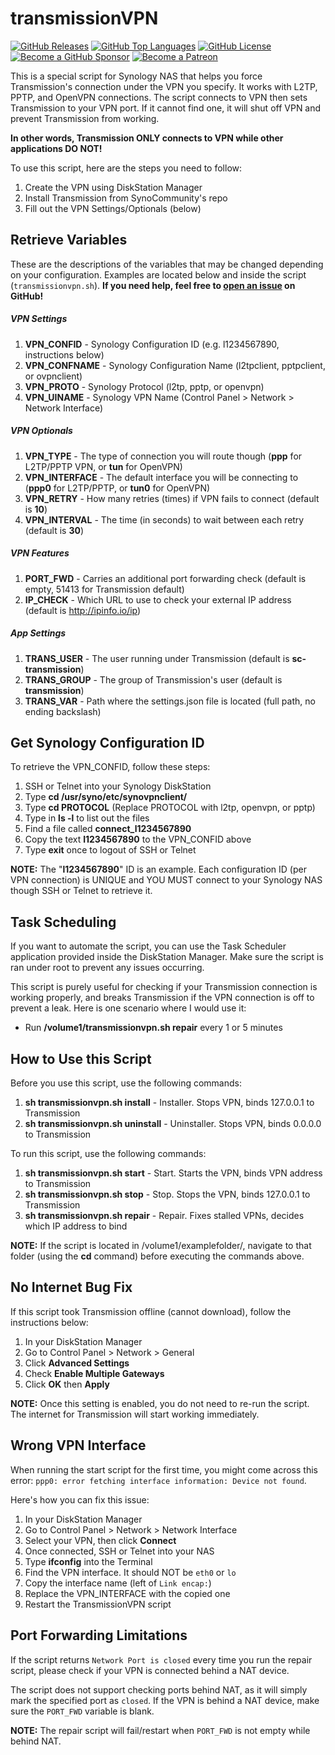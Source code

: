 transmissionVPN
================

[![GitHub Releases](https://img.shields.io/github/v/release/mrjackyliang/transmissionVPN?style=flat-square&color=blue&sort=semver)](https://github.com/mrjackyliang/transmissionVPN/releases)
[![GitHub Top Languages](https://img.shields.io/github/languages/top/mrjackyliang/transmissionVPN?style=flat-square&color=success)](https://github.com/mrjackyliang/transmissionVPN)
[![GitHub License](https://img.shields.io/github/license/mrjackyliang/transmissionVPN?style=flat-square&color=yellow)](https://github.com/mrjackyliang/transmissionVPN/blob/master/LICENSE)
[![Become a GitHub Sponsor](https://img.shields.io/badge/sponsor-github-black?style=flat-square&color=orange)](https://github.com/sponsors/mrjackyliang)
[![Become a Patreon](https://img.shields.io/badge/donate-patreon-orange?style=flat-square&color=red)](https://www.patreon.com/mrjackyliang)

This is a special script for Synology NAS that helps you force Transmission's connection under the VPN you specify. It works with L2TP, PPTP, and OpenVPN connections. The script connects to VPN then sets Transmission to your VPN port. If it cannot find one, it will shut off VPN and prevent Transmission from working.

__In other words, Transmission ONLY connects to VPN while other applications DO NOT!__

To use this script, here are the steps you need to follow:
1. Create the VPN using DiskStation Manager
2. Install Transmission from SynoCommunity's repo
3. Fill out the VPN Settings/Optionals (below)

## Retrieve Variables
These are the descriptions of the variables that may be changed depending on your configuration. Examples are located below and inside the script (`transmissionvpn.sh`). __If you need help, feel free to [open an issue](https://github.com/mrjackyliang/transmissionVPN/issues/new/choose) on GitHub!__

##### VPN Settings
1. __VPN_CONFID__ - Synology Configuration ID (e.g. l1234567890, instructions below)
2. __VPN_CONFNAME__ - Synology Configuration Name (l2tpclient, pptpclient, or ovpnclient)
3. __VPN_PROTO__ - Synology Protocol (l2tp, pptp, or openvpn)
4. __VPN_UINAME__ - Synology VPN Name (Control Panel > Network > Network Interface)

##### VPN Optionals
1. __VPN_TYPE__ - The type of connection you will route though (__ppp__ for L2TP/PPTP VPN, or __tun__ for OpenVPN)
2. __VPN_INTERFACE__ - The default interface you will be connecting to (__ppp0__ for L2TP/PPTP, or __tun0__ for OpenVPN)
3. __VPN_RETRY__ - How many retries (times) if VPN fails to connect (default is __10__)
4. __VPN_INTERVAL__ - The time (in seconds) to wait between each retry (default is __30__)

##### VPN Features
1. __PORT_FWD__ - Carries an additional port forwarding check (default is empty, 51413 for Transmission default)
2. __IP_CHECK__ - Which URL to use to check your external IP address (default is http://ipinfo.io/ip)

##### App Settings
1. __TRANS_USER__ - The user running under Transmission (default is __sc-transmission__)
2. __TRANS_GROUP__ - The group of Transmission's user (default is __transmission__)
3. __TRANS_VAR__ - Path where the settings.json file is located (full path, no ending backslash)

## Get Synology Configuration ID
To retrieve the VPN_CONFID, follow these steps:

1. SSH or Telnet into your Synology DiskStation
2. Type __cd /usr/syno/etc/synovpnclient/__
3. Type __cd PROTOCOL__ (Replace PROTOCOL with l2tp, openvpn, or pptp)
4. Type in __ls -l__ to list out the files
5. Find a file called __connect_l1234567890__
6. Copy the text __l1234567890__ to the VPN_CONFID above
7. Type __exit__ once to logout of SSH or Telnet

__NOTE:__ The "__l1234567890__" ID is an example. Each configuration ID (per VPN connection) is UNIQUE and YOU MUST connect to your Synology NAS though SSH or Telnet to retrieve it.

## Task Scheduling
If you want to automate the script, you can use the Task Scheduler application provided inside the DiskStation Manager. Make sure the script is ran under root to prevent any issues occurring.

This script is purely useful for checking if your Transmission connection is working properly, and breaks Transmission if the VPN connection is off to prevent a leak. Here is one scenario where I would use it:

* Run __/volume1/transmissionvpn.sh repair__ every 1 or 5 minutes

## How to Use this Script
Before you use this script, use the following commands:
1. __sh transmissionvpn.sh install__ - Installer. Stops VPN, binds 127.0.0.1 to Transmission
2. __sh transmissionvpn.sh uninstall__ - Uninstaller. Stops VPN, binds 0.0.0.0 to Transmission

To run this script, use the following commands:
1. __sh transmissionvpn.sh start__ - Start. Starts the VPN, binds VPN address to Transmission
2. __sh transmissionvpn.sh stop__ - Stop. Stops the VPN, binds 127.0.0.1 to Transmission
3. __sh transmissionvpn.sh repair__ - Repair. Fixes stalled VPNs, decides which IP address to bind

__NOTE:__ If the script is located in /volume1/examplefolder/, navigate to that folder (using the __cd__ command) before executing the commands above.

## No Internet Bug Fix
If this script took Transmission offline (cannot download), follow the instructions below:
1. In your DiskStation Manager
2. Go to Control Panel > Network > General
3. Click __Advanced Settings__
4. Check __Enable Multiple Gateways__
5. Click __OK__ then __Apply__

__NOTE:__ Once this setting is enabled, you do not need to re-run the script. The internet for Transmission will start working immediately.

## Wrong VPN Interface
When running the start script for the first time, you might come across this error: `ppp0: error fetching interface information: Device not found`.

Here's how you can fix this issue:
1. In your DiskStation Manager
2. Go to Control Panel > Network > Network Interface
3. Select your VPN, then click __Connect__
4. Once connected, SSH or Telnet into your NAS
5. Type __ifconfig__ into the Terminal
6. Find the VPN interface. It should NOT be `eth0` or `lo`
7. Copy the interface name (left of `Link encap:`)
8. Replace the VPN_INTERFACE with the copied one
9. Restart the TransmissionVPN script

## Port Forwarding Limitations
If the script returns `Network Port is closed` every time you run the repair script, please check if your VPN is connected behind a NAT device.

The script does not support checking ports behind NAT, as it will simply mark the specified port as `closed`. If the VPN is behind a NAT device, make sure the `PORT_FWD` variable is blank.

__NOTE:__ The repair script will fail/restart when `PORT_FWD` is not empty while behind NAT.
